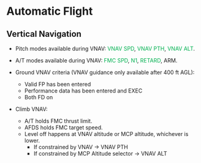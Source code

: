 # Automatic Flight

## Vertical Navigation

- Pitch modes available during VNAV: <font color="#00b050">VNAV SPD</font>, <font color="#00b050">VNAV PTH</font>, <font color="#00b050">VNAV ALT</font>.
- A/T modes available during VNAV: <font color="#00b050">FMC SPD</font>, <font color="#00b050">N1</font>, <font color="#00b050">RETARD</font>, ARM.

- Ground VNAV criteria (VNAV guidance only available after 400 ft AGL):
	- Valid FP has been entered
	- Performance data has been entered and EXEC
	- Both FD on
- Climb VNAV:
	- A/T holds FMC thrust limit.
	- AFDS holds FMC target speed.
	- Level off happens at VNAV altitude or MCP altitude, whichever is lower.
		- If constrained by VNAV → VNAV PTH
		- If constrained by MCP Altitude selector → VNAV ALT

